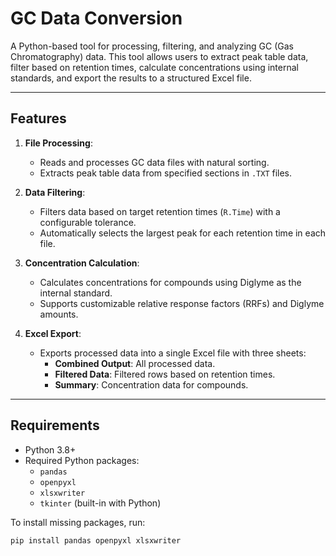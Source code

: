 # **GC Data Conversion**

A Python-based tool for processing, filtering, and analyzing GC (Gas Chromatography) data. This tool allows users to extract peak table data, filter based on retention times, calculate concentrations using internal standards, and export the results to a structured Excel file.

---

## **Features**

1. **File Processing**:
   - Reads and processes GC data files with natural sorting.
   - Extracts peak table data from specified sections in `.TXT` files.

2. **Data Filtering**:
   - Filters data based on target retention times (`R.Time`) with a configurable tolerance.
   - Automatically selects the largest peak for each retention time in each file.

3. **Concentration Calculation**:
   - Calculates concentrations for compounds using Diglyme as the internal standard.
   - Supports customizable relative response factors (RRFs) and Diglyme amounts.

4. **Excel Export**:
   - Exports processed data into a single Excel file with three sheets:
     - **Combined Output**: All processed data.
     - **Filtered Data**: Filtered rows based on retention times.
     - **Summary**: Concentration data for compounds.

---

## **Requirements**

- Python 3.8+
- Required Python packages:
  - `pandas`
  - `openpyxl`
  - `xlsxwriter`
  - `tkinter` (built-in with Python)

To install missing packages, run:
```bash
pip install pandas openpyxl xlsxwriter
